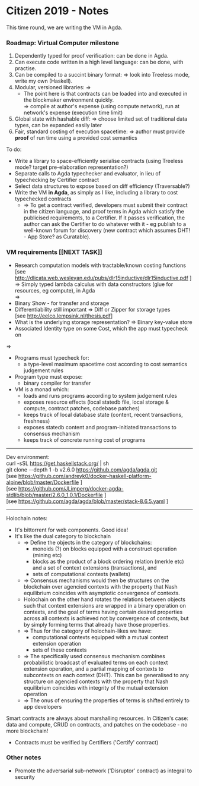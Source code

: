 # Citizen 2019 - Notes

This time round, we are writing the VM in Agda.

### Roadmap: Virtual Computer milestone

1. Dependently typed for proof verification: can be done in Agda.
2. Can execute code written in a high level language: can be done, with practise.
3. Can be compiled to a succint binary format: => look into Treeless mode, write my own (Haskell).
4. Modular, versioned libraries: =>
    * The point here is that contracts can be loaded into and executed in the blockmaker environment quickly.  
      => compile at author's expense (using compute network), run at network's expense (execution time limit)
5. Global state with hashable diff: => choose limited set of traditional data types, can be expanded easily later
6. Fair, standard costing of execution spacetime: => author must provide **proof** of run time using a provided cost semantics


To do:
- Write a library to space-efficiently serialise contracts (using Treeless mode? target pre-elaboration representation?)
- Separate calls to Agda typechecker and evaluator, in lieu of typechecking by Certifier contract
- Select data structures to expose based on diff efficiency (Traversable?)
- Write the VM **in Agda**, as simply as I like, including a library to cost typechecked contracts  
  * => To get a contract verified, developers must submit their contract in the citizen language, and proof terms in Agda which satisfy the publicised requirements, to a Certifier. If it passes verification, the author can ask the Certifier to do whatever with it - eg publish to a well-known forum for discovery (new contract which assumes DHT! - App Store? as Curatable).

### VM requirements [[NEXT TASK]]
- Research computation models with tractable/known costing functions  
  [see http://dlicata.web.wesleyan.edu/pubs/dlr15inductive/dlr15inductive.pdf ]  
  => Simply typed lambda calculus with data constructors (glue for resources, eg compute), in Agda  
  =>
- Binary Show - for transfer and storage
- Differentiability still important => Diff or Zipper for storage types  
  [see http://eelco.lempsink.nl/thesis.pdf]
- What is the underlying storage representation? => Binary key-value store
- Associated Identity type on some Cost, which the app must typecheck on

=>

- Programs must typecheck for:
  - a type-level maximum spacetime cost according to cost semantics judgement rules
- Program type must expose:
  - binary compiler for transfer
- VM is a monad which:
  - loads and runs programs according to system judgement rules
  - exposes resource effects (local statedb file, local storage & compute, contract patches, codebase patches)
  - keeps track of local database state (content, recent transactions, freshness)
  - exposes statedb content and program-initiated transactions to consensus mechanism
  - keeps track of concrete running cost of programs


---

Dev environment:  
curl -sSL https://get.haskellstack.org/ | sh  
git clone --depth 1 -b v2.6.0 https://github.com/agda/agda.git  
[see https://github.com/andreyk0/docker-haskell-platform-alpine/blob/master/Dockerfile ]  
[see https://github.com/JLimperg/docker-agda-stdlib/blob/master/2.6.0_1.0.1/Dockerfile ]  
[see https://github.com/agda/agda/blob/master/stack-8.6.5.yaml ]


---

Holochain notes:
- It's bittorrent for web components. Good idea!
- It's like the dual category to blockchain  
  * => Define the objects in the category of blockchains:  
    - monoids (?) on blocks equipped with a construct operation (mining etc)
    - blocks as the product of a block ordering relation (merkle etc) and a set of context extensions (transactions), and
    - sets of computational contexts (wallets)
  * => Consensus mechanisms would then be structures on the blockchain over agencied contexts with the property that Nash equilibrium coincides with asymptotic convergence of contexts.
  * Holochain on the other hand rotates the relations between objects such that context extensions are wrapped in a binary operation on contexts, and the goal of terms having certain desired properties across all contexts is achieved not by convergence of contexts, but by simply forming terms that already have those properties.
  * => Thus for the category of holochain-likes we have:
    - computational contexts equipped with a mutual context extension operation
    - sets of these contexts
  * => The specifically used consensus mechanism combines probabilistic broadcast of evaluated terms on each context extension operation, and a partial mapping of contexts to subcontexts on each context (DHT). This can be generalised to any structure on agencied contexts with the property that Nash equilibrium coincides with integrity of the mutual extension operation
  * => The onus of ensuring the properties of terms is shifted entirely to app developers

Smart contracts are always about marshalling resources. In Citizen's case: data and compute, CRUD on contracts, and patches on the codebase - no more blockchain!
- Contracts must be verified by Certifiers ('Certify' contract)

### Other notes
- Promote the adversarial sub-network ('Disruptor' contract) as integral to security
